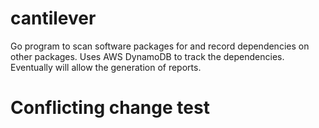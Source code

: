 # cantilever
Go program to scan software packages for and record dependencies on other packages.  Uses AWS DynamoDB to track the dependencies.  Eventually will allow the generation of reports.

# Conflicting change test
